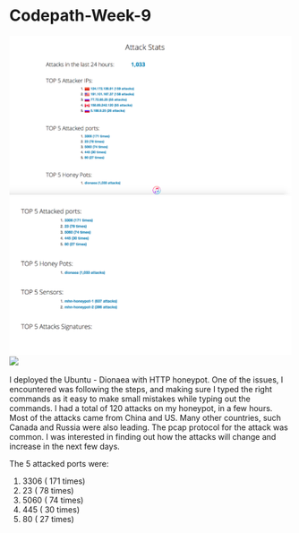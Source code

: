# Codepath-Week-9

 <img src="https://github.com/nayanika96/Codepath-Week-9/blob/master/attacks.png" width="600">
 <img src="https://github.com/nayanika96/Codepath-Week-9/blob/master/attacks1.png" width="600">
  <img src="https://github.com/nayanika96/Codepath-Week-9/blob/master/attackreport.png" width="600">

 I deployed the Ubuntu - Dionaea with HTTP honeypot. One of the issues, I encountered was following the steps, and making sure I typed the right commands as it easy to make small mistakes while typing out the commands. I had a total of 120 attacks on my honeypot, in a few hours.  Most of the attacks came from China and US. Many other countries, such Canada and Russia were also leading. The pcap protocol for the attack was common. I was interested in finding out how the attacks will change and increase in the next few days. 

The 5 attacked ports were:
1. 3306 ( 171 times)
2. 23 ( 78 times)
3. 5060 ( 74 times)
4. 445 ( 30 times)
5. 80  ( 27 times)


